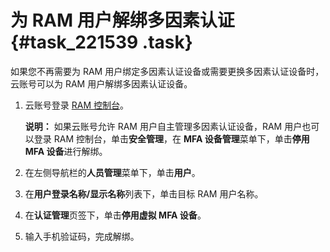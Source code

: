 # 为 RAM 用户解绑多因素认证 {#task_221539 .task}

如果您不再需要为 RAM 用户绑定多因素认证设备或需要更换多因素认证设备时，云账号可以为 RAM 用户解绑多因素认证设备。

1.  云账号登录 [RAM 控制台](https://ram.console.aliyun.com/)。 

    **说明：** 如果云账号允许 RAM 用户自主管理多因素认证设备，RAM 用户也可以登录 RAM 控制台，单击**安全管理**，在 **MFA 设备管理**菜单下，单击**停用 MFA 设备**进行解绑。

2.  在左侧导航栏的**人员管理**菜单下，单击**用户**。
3.  在**用户登录名称/显示名称**列表下，单击目标 RAM 用户名称。
4.  在**认证管理**页签下，单击**停用虚拟 MFA 设备**。
5.  输入手机验证码，完成解绑。

